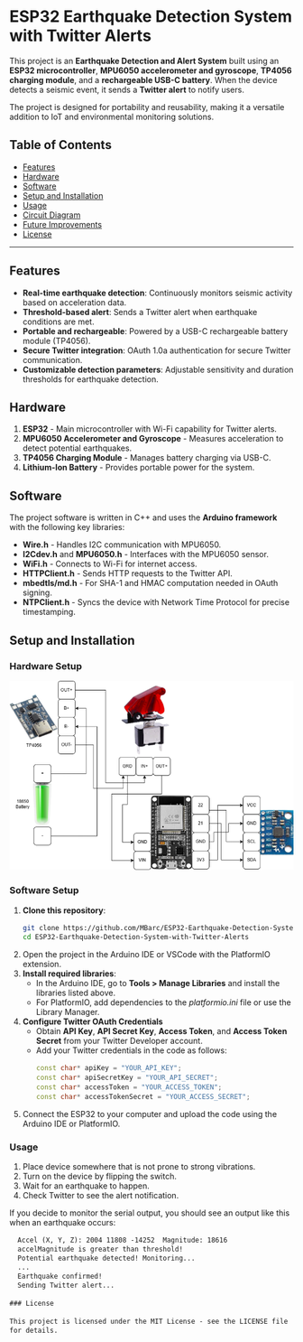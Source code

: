 # ESP32 Earthquake Detection System with Twitter Alerts

This project is an **Earthquake Detection and Alert System** built using an **ESP32 microcontroller**, **MPU6050 accelerometer and gyroscope**, **TP4056 charging module**, and a **rechargeable USB-C battery**. When the device detects a seismic event, it sends a **Twitter alert** to notify users.

The project is designed for portability and reusability, making it a versatile addition to IoT and environmental monitoring solutions.

## Table of Contents
- [Features](#features)
- [Hardware](#hardware)
- [Software](#software)
- [Setup and Installation](#setup-and-installation)
- [Usage](#usage)
- [Circuit Diagram](#circuit-diagram)
- [Future Improvements](#future-improvements)
- [License](#license)

---

## Features

- **Real-time earthquake detection**: Continuously monitors seismic activity based on acceleration data.
- **Threshold-based alert**: Sends a Twitter alert when earthquake conditions are met.
- **Portable and rechargeable**: Powered by a USB-C rechargeable battery module (TP4056).
- **Secure Twitter integration**: OAuth 1.0a authentication for secure Twitter communication.
- **Customizable detection parameters**: Adjustable sensitivity and duration thresholds for earthquake detection.

## Hardware

1. **ESP32** - Main microcontroller with Wi-Fi capability for Twitter alerts.
2. **MPU6050 Accelerometer and Gyroscope** - Measures acceleration to detect potential earthquakes.
3. **TP4056 Charging Module** - Manages battery charging via USB-C.
4. **Lithium-Ion Battery** - Provides portable power for the system.

## Software

The project software is written in C++ and uses the **Arduino framework** with the following key libraries:

- **Wire.h** - Handles I2C communication with MPU6050.
- **I2Cdev.h** and **MPU6050.h** - Interfaces with the MPU6050 sensor.
- **WiFi.h** - Connects to Wi-Fi for internet access.
- **HTTPClient.h** - Sends HTTP requests to the Twitter API.
- **mbedtls/md.h** - For SHA-1 and HMAC computation needed in OAuth signing.
- **NTPClient.h** - Syncs the device with Network Time Protocol for precise timestamping.

## Setup and Installation

### Hardware Setup
![alt text](https://github.com/MBarc/ESP32-Earthquake-Detection-System-with-Twitter-Alerts/blob/main/hardwareSetup.png)

### Software Setup

1. **Clone this repository**:
   ```bash
   git clone https://github.com/MBarc/ESP32-Earthquake-Detection-System-with-Twitter-Alerts.git
   cd ESP32-Earthquake-Detection-System-with-Twitter-Alerts
2. Open the project in the Arduino IDE or VSCode with the PlatformIO extension.
3. **Install required libraries**:
   - In the Arduino IDE, go to **Tools > Manage Libraries** and install the libraries listed above.
   - For PlatformIO, add dependencies to the *platformio.ini* file or use the Library Manager.
4. **Configure Twitter OAuth Credentials**
   - Obtain **API Key**, **API Secret Key**, **Access Token**, and **Access Token Secret** from your Twitter Developer account.
   - Add your Twitter credentials in the code as follows:
     ```cpp
     const char* apiKey = "YOUR_API_KEY";
     const char* apiSecretKey = "YOUR_API_SECRET";
     const char* accessToken = "YOUR_ACCESS_TOKEN";
     const char* accessTokenSecret = "YOUR_ACCESS_SECRET";
5. Connect the ESP32 to your computer and upload the code using the Arduino IDE or PlatformIO.

### Usage

1. Place device somewhere that is not prone to strong vibrations.
2. Turn on the device by flipping the switch.
3. Wait for an earthquake to happen.
4. Check Twitter to see the alert notification.

If you decide to monitor the serial output, you should see an output like this when an earthquake occurs:
  ```plaintext
    Accel (X, Y, Z): 2004 11808 -14252  Magnitude: 18616
    accelMagnitude is greater than threshold!
    Potential earthquake detected! Monitoring...
    ...
    Earthquake confirmed!
    Sending Twitter alert...

### License

This project is licensed under the MIT License - see the LICENSE file for details.
